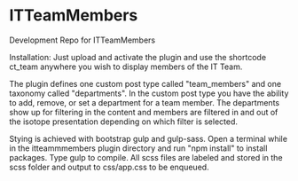# ITTeamMembers
Development Repo for ITTeamMembers

Installation: Just upload and activate the plugin and use the shortcode ct_team anywhere you wish to display members of the IT Team.

The plugin defines one custom post type called "team_members" and one taxonomy called "departments". In the custom post type you have the ability to add, remove, or set a department for a team member. The departments show up for filtering in the content and members are filtered in and out of the isotope presentation depending on which filter is selected. 

Stying is achieved with bootstrap gulp and gulp-sass. Open a terminal while in the itteammmembers plugin directory and run "npm install" to install packages. Type gulp to compile. All scss files are labeled and stored in the scss folder and output to css/app.css to be enqueued. 

